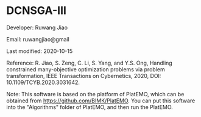 # DCNSGA-III
Developer: Ruwang Jiao

Email: ruwangjiao@gmail

Last modified: 2020-10-15

Reference: R. Jiao, S. Zeng, C. Li, S. Yang, and Y.S. Ong, Handling constrained many-objective optimization problems via problem transformation, IEEE Transactions on Cybernetics, 2020, DOI: 10.1109/TCYB.2020.3031642.

Note: This software is based on the platform of PlatEMO, which can be obtained from https://github.com/BIMK/PlatEMO. You can put this software into the "Algorithms" folder of PlatEMO, and then run the PlatEMO.
